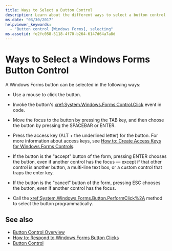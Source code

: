 ```yaml
---
title: Ways to Select a Button Control
description: Learn about the different ways to select a button control such as a mouse click, moving the focus, using the access key and other options.
ms.date: "03/30/2017"
helpviewer_keywords: 
  - "Button control [Windows Forms], selecting"
ms.assetid: fe2fc058-5118-4f70-b264-6147d64a7a8d
---
```

# Ways to Select a Windows Forms Button Control

A Windows Forms button can be selected in the following ways:  
  
- Use a mouse to click the button.  
  
- Invoke the button's <xref:System.Windows.Forms.Control.Click> event in code.  
  
- Move the focus to the button by pressing the TAB key, and then choose the button by pressing the SPACEBAR or ENTER.  
  
- Press the access key (ALT + the underlined letter) for the button. For more information about access keys, see [How to: Create Access Keys for Windows Forms Controls](how-to-create-access-keys-for-windows-forms-controls.md).  
  
- If the button is the "accept" button of the form, pressing ENTER chooses the button, even if another control has the focus — except if that other control is another button, a multi-line text box, or a custom control that traps the enter key.  
  
- If the button is the "cancel" button of the form, pressing ESC chooses the button, even if another control has the focus.  
  
- Call the <xref:System.Windows.Forms.Button.PerformClick%2A> method to select the button programmatically.  
  
## See also

- [Button Control Overview](button-control-overview-windows-forms.md)
- [How to: Respond to Windows Forms Button Clicks](how-to-respond-to-windows-forms-button-clicks.md)
- [Button Control](button-control-windows-forms.md)
